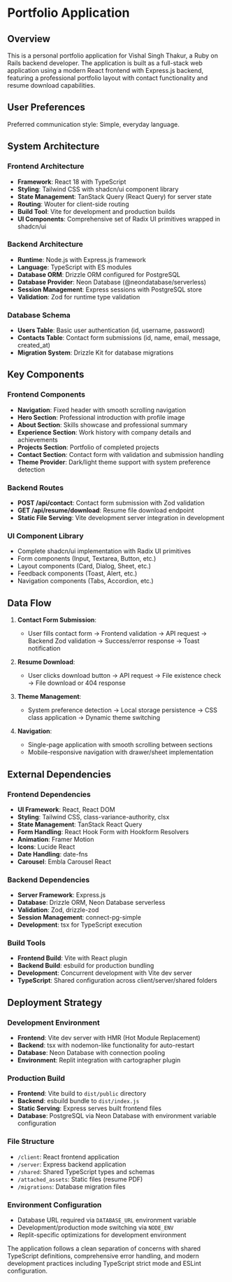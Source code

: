 # Portfolio Application

## Overview

This is a personal portfolio application for Vishal Singh Thakur, a Ruby on Rails backend developer. The application is built as a full-stack web application using a modern React frontend with Express.js backend, featuring a professional portfolio layout with contact functionality and resume download capabilities.

## User Preferences

Preferred communication style: Simple, everyday language.

## System Architecture

### Frontend Architecture
- **Framework**: React 18 with TypeScript
- **Styling**: Tailwind CSS with shadcn/ui component library
- **State Management**: TanStack Query (React Query) for server state
- **Routing**: Wouter for client-side routing
- **Build Tool**: Vite for development and production builds
- **UI Components**: Comprehensive set of Radix UI primitives wrapped in shadcn/ui

### Backend Architecture
- **Runtime**: Node.js with Express.js framework
- **Language**: TypeScript with ES modules
- **Database ORM**: Drizzle ORM configured for PostgreSQL
- **Database Provider**: Neon Database (@neondatabase/serverless)
- **Session Management**: Express sessions with PostgreSQL store
- **Validation**: Zod for runtime type validation

### Database Schema
- **Users Table**: Basic user authentication (id, username, password)
- **Contacts Table**: Contact form submissions (id, name, email, message, created_at)
- **Migration System**: Drizzle Kit for database migrations

## Key Components

### Frontend Components
- **Navigation**: Fixed header with smooth scrolling navigation
- **Hero Section**: Professional introduction with profile image
- **About Section**: Skills showcase and professional summary
- **Experience Section**: Work history with company details and achievements
- **Projects Section**: Portfolio of completed projects
- **Contact Section**: Contact form with validation and submission handling
- **Theme Provider**: Dark/light theme support with system preference detection

### Backend Routes
- **POST /api/contact**: Contact form submission with Zod validation
- **GET /api/resume/download**: Resume file download endpoint
- **Static File Serving**: Vite development server integration in development

### UI Component Library
- Complete shadcn/ui implementation with Radix UI primitives
- Form components (Input, Textarea, Button, etc.)
- Layout components (Card, Dialog, Sheet, etc.)
- Feedback components (Toast, Alert, etc.)
- Navigation components (Tabs, Accordion, etc.)

## Data Flow

1. **Contact Form Submission**:
   - User fills contact form → Frontend validation → API request → Backend Zod validation → Success/error response → Toast notification

2. **Resume Download**:
   - User clicks download button → API request → File existence check → File download or 404 response

3. **Theme Management**:
   - System preference detection → Local storage persistence → CSS class application → Dynamic theme switching

4. **Navigation**:
   - Single-page application with smooth scrolling between sections
   - Mobile-responsive navigation with drawer/sheet implementation

## External Dependencies

### Frontend Dependencies
- **UI Framework**: React, React DOM
- **Styling**: Tailwind CSS, class-variance-authority, clsx
- **State Management**: TanStack React Query
- **Form Handling**: React Hook Form with Hookform Resolvers
- **Animation**: Framer Motion
- **Icons**: Lucide React
- **Date Handling**: date-fns
- **Carousel**: Embla Carousel React

### Backend Dependencies
- **Server Framework**: Express.js
- **Database**: Drizzle ORM, Neon Database serverless
- **Validation**: Zod, drizzle-zod
- **Session Management**: connect-pg-simple
- **Development**: tsx for TypeScript execution

### Build Tools
- **Frontend Build**: Vite with React plugin
- **Backend Build**: esbuild for production bundling
- **Development**: Concurrent development with Vite dev server
- **TypeScript**: Shared configuration across client/server/shared folders

## Deployment Strategy

### Development Environment
- **Frontend**: Vite dev server with HMR (Hot Module Replacement)
- **Backend**: tsx with nodemon-like functionality for auto-restart
- **Database**: Neon Database with connection pooling
- **Environment**: Replit integration with cartographer plugin

### Production Build
- **Frontend**: Vite build to `dist/public` directory
- **Backend**: esbuild bundle to `dist/index.js`
- **Static Serving**: Express serves built frontend files
- **Database**: PostgreSQL via Neon Database with environment variable configuration

### File Structure
- `/client`: React frontend application
- `/server`: Express backend application
- `/shared`: Shared TypeScript types and schemas
- `/attached_assets`: Static files (resume PDF)
- `/migrations`: Database migration files

### Environment Configuration
- Database URL required via `DATABASE_URL` environment variable
- Development/production mode switching via `NODE_ENV`
- Replit-specific optimizations for development environment

The application follows a clean separation of concerns with shared TypeScript definitions, comprehensive error handling, and modern development practices including TypeScript strict mode and ESLint configuration.
